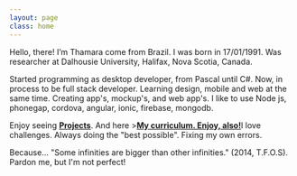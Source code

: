 ```yaml
---
layout: page
class: home
---
```


Hello, there! I’m Thamara come from Brazil. I was born in 17/01/1991. Was researcher at Dalhousie University, Halifax, Nova Scotia, Canada.

Started programming as desktop developer, from Pascal until C#. Now, in process to be full stack developer. Learning design, mobile and web at the same time. Creating app's, mockup's, and web app's. I like to use Node js, phonegap, cordova, angular, ionic, firebase, mongodb. 

Enjoy seeing <a href="../projects/index.html"><strong>Projects</strong></a>. And here ><a href="https://docs.google.com/file/d/0B8cWi3slAjyXRWUwbFh2OU82RU0"><strong>My curriculum. Enjoy, also!</strong></a>I love challenges. Always doing the "best possible". Fixing my own errors.   

Because... "Some infinities are bigger than other infinities." (2014, T.F.O.S). Pardon me, but I'm not perfect!
